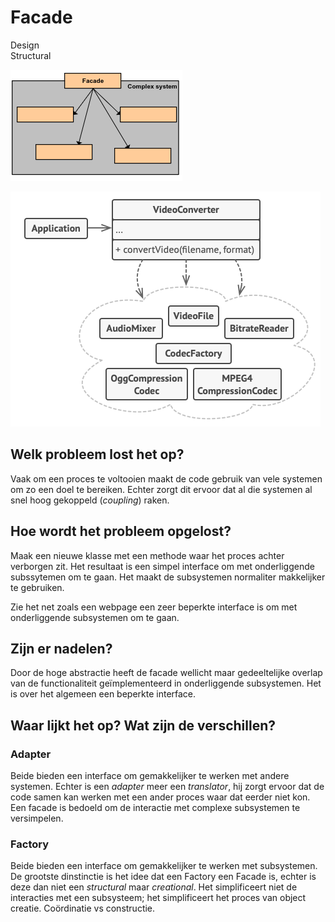 # Facade 
Design  
Structural

![](assets/class-diagram.png)

![](assets/class-diagram-concrete.png)

## Welk probleem lost het op?
Vaak om een proces te voltooien maakt de code gebruik van vele systemen om zo een doel te bereiken. Echter zorgt dit
ervoor dat al die systemen al snel hoog gekoppeld (_coupling_) raken. 

## Hoe wordt het probleem opgelost?
Maak een nieuwe klasse met een methode waar het proces achter verborgen zit. Het resultaat is een simpel interface om
met onderliggende subssytemen om te gaan. Het maakt de subsystemen normaliter makkelijker te gebruiken.

Zie het net zoals een webpage een zeer beperkte interface is om met onderliggende subsystemen om te gaan. 

## Zijn er nadelen?
Door de hoge abstractie heeft de facade wellicht maar gedeeltelijke overlap van de functionaliteit geïmplementeerd in
onderliggende subsystemen. Het is over het algemeen een beperkte interface.

## Waar lijkt het op? Wat zijn de verschillen?
### Adapter
Beide bieden een interface om gemakkelijker te werken met andere systemen. Echter is een _adapter_ meer een _translator_, hij
zorgt ervoor dat de code samen kan werken met een ander proces waar dat eerder niet kon. Een facade is bedoeld om de interactie
met complexe subsystemen te versimpelen.

### Factory
Beide bieden een interface om gemakkelijker te werken met subsystemen. De grootste dinstinctie is het idee dat een
Factory een Facade is, echter is deze dan niet een _structural_ maar _creational_. Het simplificeert niet de interacties
met een subsysteem; het simplificeert het proces van object creatie. Coördinatie vs constructie.